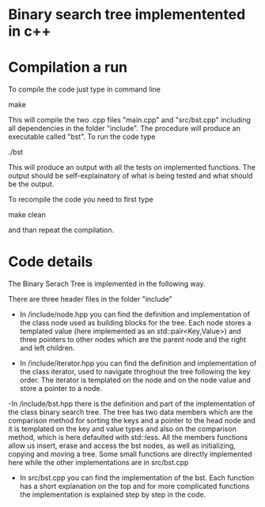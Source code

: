 # Binary search tree implementented in c++

# Compilation a run
To compile the code just type in command line

make

This will compile the two .cpp files "main.cpp" and "src/bst.cpp" including all dependencies in the folder "include". The procedure will produce an executable called "bst". To run the code type

./bst

This will produce an output with all the tests on implemented functions. The output should be self-explainatory of what is being tested and what should be the output.

To recompile the code you need to first type

make clean

and than repeat the compilation.

# Code details
The Binary Serach Tree is implemented in the following way.

There are three header files in the folder "include"

- In /include/node.hpp you can find the definition and implementation of the class node used as building blocks for the tree. Each node stores a templated value (here implemented as an std::pair<Key,Value>) and three pointers to other nodes which are the parent node and the right and left children.

- In /include/iterator.hpp you can find the definition and implementation of the class iterator, used to navigate throghout the tree following the key order. The iterator is templated on the node and on the node value and store a pointer to a node.

-In /include/bst.hpp there is the definition and part of the implementation of the class binary search tree. The tree has two data members which are the comparison method for sorting the keys and a pointer to the head node and it is templated on the key and value types and also on the comparison method, which is here defaulted with std::less. All the members functions allow us insert, erase and access the bst nodes, as well as initializing, copying and moving a tree. Some small functions are directly implemented here while the other implementations are in src/bst.cpp

- In src/bst.cpp you can find the implementation of the bst. Each function has a short explanation on the top and for more complicated functions the implementation is explained step by step in the code.
